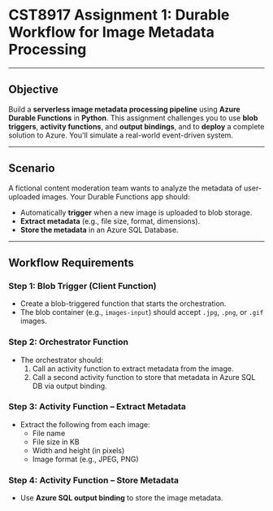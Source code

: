 # CST8917 Assignment 1: Durable Workflow for Image Metadata Processing

---

## Objective

Build a **serverless image metadata processing pipeline** using **Azure Durable Functions** in **Python**. This assignment challenges you to use **blob triggers**, **activity functions**, and **output bindings**, and to **deploy** a complete solution to Azure. You'll simulate a real-world event-driven system.

---

## Scenario

A fictional content moderation team wants to analyze the metadata of user-uploaded images. Your Durable Functions app should:

- Automatically **trigger** when a new image is uploaded to blob storage.
- **Extract metadata** (e.g., file size, format, dimensions).
- **Store the metadata** in an Azure SQL Database.

---

## Workflow Requirements

### Step 1: Blob Trigger (Client Function)

- Create a blob-triggered function that starts the orchestration.
- The blob container (e.g., `images-input`) should accept `.jpg`, `.png`, or `.gif` images.

### Step 2: Orchestrator Function

- The orchestrator should:
  1. Call an activity function to extract metadata from the image.
  2. Call a second activity function to store that metadata in Azure SQL DB via output binding.

### Step 3: Activity Function – Extract Metadata

- Extract the following from each image:
  - File name
  - File size in KB
  - Width and height (in pixels)
  - Image format (e.g., JPEG, PNG)

### Step 4: Activity Function – Store Metadata

- Use **Azure SQL output binding** to store the image metadata.
